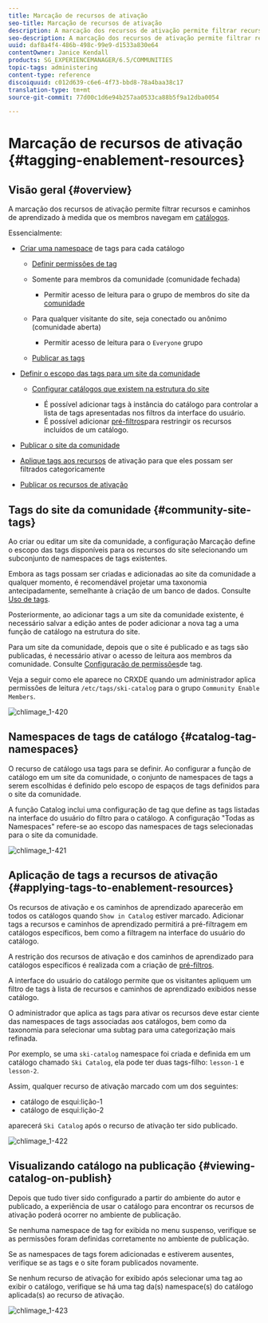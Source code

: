 ```yaml
---
title: Marcação de recursos de ativação
seo-title: Marcação de recursos de ativação
description: A marcação dos recursos de ativação permite filtrar recursos e caminhos de aprendizado à medida que os membros navegam em catálogos
seo-description: A marcação dos recursos de ativação permite filtrar recursos e caminhos de aprendizado à medida que os membros navegam em catálogos
uuid: daf8a4f4-486b-498c-99e9-d1533a830e64
contentOwner: Janice Kendall
products: SG_EXPERIENCEMANAGER/6.5/COMMUNITIES
topic-tags: administering
content-type: reference
discoiquuid: c012d639-c6e6-4f73-bbd8-78a4baa38c17
translation-type: tm+mt
source-git-commit: 77d00c1d6e94b257aa0533ca88b5f9a12dba0054

---
```



# Marcação de recursos de ativação {#tagging-enablement-resources}

## Visão geral {#overview}

A marcação dos recursos de ativação permite filtrar recursos e caminhos de aprendizado à medida que os membros navegam em [catálogos](functions.md#catalog-function).

Essencialmente:

* [Criar uma namespace](../../help/sites-administering/tags.md#creating-a-namespace) de tags para cada catálogo

   * [Definir permissões de tag](../../help/sites-administering/tags.md#setting-tag-permissions)
   * Somente para membros da comunidade (comunidade fechada)

      * Permitir acesso de leitura para o grupo de membros do site da [comunidade](users.md#publish-group-roles)
   * Para qualquer visitante do site, seja conectado ou anônimo (comunidade aberta)

      * Permitir acesso de leitura para o `Everyone` grupo
   * [Publicar as tags](../../help/sites-administering/tags.md#publishing-tags)



* [Definir o escopo das tags para um site da comunidade](sites-console.md#tagging)

   * [Configurar catálogos que existem na estrutura do site](functions.md#catalog-function)

      * É possível adicionar tags à instância do catálogo para controlar a lista de tags apresentadas nos filtros da interface do usuário.
      * É possível adicionar [pré-filtros](catalog-developer-essentials.md#pre-filters)para restringir os recursos incluídos de um catálogo.

* [Publicar o site da comunidade](sites-console.md#publishing-the-site)
* [Aplique tags aos recursos](resources.md#create-a-resource) de ativação para que eles possam ser filtrados categoricamente
* [Publicar os recursos de ativação](resources.md#publish)

## Tags do site da comunidade {#community-site-tags}

Ao criar ou editar um site da comunidade, a configuração [](sites-console.md#tagging) Marcação define o escopo das tags disponíveis para os recursos do site selecionando um subconjunto de namespaces de tags existentes.

Embora as tags possam ser criadas e adicionadas ao site da comunidade a qualquer momento, é recomendável projetar uma taxonomia antecipadamente, semelhante à criação de um banco de dados. Consulte [Uso de tags](../../help/sites-authoring/tags.md).

Posteriormente, ao adicionar tags a um site da comunidade existente, é necessário salvar a edição antes de poder adicionar a nova tag a uma função de catálogo na estrutura do site.

Para um site da comunidade, depois que o site é publicado e as tags são publicadas, é necessário ativar o acesso de leitura aos membros da comunidade. Consulte [Configuração de permissões](../../help/sites-administering/tags.md#setting-tag-permissions)de tag.

Veja a seguir como ele aparece no CRXDE quando um administrador aplica permissões de leitura `/etc/tags/ski-catalog` para o grupo `Community Enable Members`.

![chlimage_1-420](assets/chlimage_1-420.png)

## Namespaces de tags de catálogo {#catalog-tag-namespaces}

O recurso de catálogo usa tags para se definir. Ao configurar a função de catálogo em um site da comunidade, o conjunto de namespaces de tags a serem escolhidas é definido pelo escopo de espaços de tags definidos para o site da comunidade.

A função Catalog inclui uma configuração de tag que define as tags listadas na interface do usuário do filtro para o catálogo. A configuração &quot;Todas as Namespaces&quot; refere-se ao escopo das namespaces de tags selecionadas para o site da comunidade.

![chlimage_1-421](assets/chlimage_1-421.png)

## Aplicação de tags a recursos de ativação {#applying-tags-to-enablement-resources}

Os recursos de ativação e os caminhos de aprendizado aparecerão em todos os catálogos quando `Show in Catalog` estiver marcado. Adicionar tags a recursos e caminhos de aprendizado permitirá a pré-filtragem em catálogos específicos, bem como a filtragem na interface do usuário do catálogo.

A restrição dos recursos de ativação e dos caminhos de aprendizado para catálogos específicos é realizada com a criação de [pré-filtros](catalog-developer-essentials.md#pre-filters).

A interface do usuário do catálogo permite que os visitantes apliquem um filtro de tags à lista de recursos e caminhos de aprendizado exibidos nesse catálogo.

O administrador que aplica as tags para ativar os recursos deve estar ciente das namespaces de tags associadas aos catálogos, bem como da taxonomia para selecionar uma subtag para uma categorização mais refinada.

Por exemplo, se uma `ski-catalog` namespace foi criada e definida em um catálogo chamado `Ski Catalog`, ela pode ter duas tags-filho: `lesson-1` e `lesson-2`.

Assim, qualquer recurso de ativação marcado com um dos seguintes:

* catálogo de esqui:lição-1
* catálogo de esqui:lição-2

aparecerá `Ski Catalog` após o recurso de ativação ter sido publicado.

![chlimage_1-422](assets/chlimage_1-422.png)

## Visualizando catálogo na publicação {#viewing-catalog-on-publish}

Depois que tudo tiver sido configurado a partir do ambiente do autor e publicado, a experiência de usar o catálogo para encontrar os recursos de ativação poderá ocorrer no ambiente de publicação.

Se nenhuma namespace de tag for exibida no menu suspenso, verifique se as permissões foram definidas corretamente no ambiente de publicação.

Se as namespaces de tags forem adicionadas e estiverem ausentes, verifique se as tags e o site foram publicados novamente.

Se nenhum recurso de ativação for exibido após selecionar uma tag ao exibir o catálogo, verifique se há uma tag da(s) namespace(s) do catálogo aplicada(s) ao recurso de ativação.

![chlimage_1-423](assets/chlimage_1-423.png)

